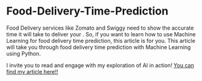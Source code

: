 # Food-Delivery-Time-Prediction
Food Delivery services like Zomato and Swiggy need to show the accurate time it will take to deliver your . So, if you want to learn how to use Machine Learning for food delivery time prediction, this article is for you. This article will take you through food delivery time prediction with Machine Learning using Python.

I invite you to read and engage with my exploration of AI in action! <a href="https://medium.com/@mohammadsidani13/food-delivery-time-prediction-using-python-6e2c17a3fb39">You can find my article here!!</a>
